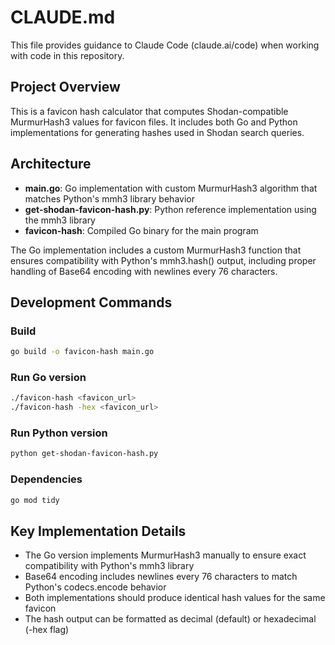 # CLAUDE.md

This file provides guidance to Claude Code (claude.ai/code) when working with code in this repository.

## Project Overview

This is a favicon hash calculator that computes Shodan-compatible MurmurHash3 values for favicon files. It includes both Go and Python implementations for generating hashes used in Shodan search queries.

## Architecture

- **main.go**: Go implementation with custom MurmurHash3 algorithm that matches Python's mmh3 library behavior
- **get-shodan-favicon-hash.py**: Python reference implementation using the mmh3 library
- **favicon-hash**: Compiled Go binary for the main program

The Go implementation includes a custom MurmurHash3 function that ensures compatibility with Python's mmh3.hash() output, including proper handling of Base64 encoding with newlines every 76 characters.

## Development Commands

### Build
```bash
go build -o favicon-hash main.go
```

### Run Go version
```bash
./favicon-hash <favicon_url>
./favicon-hash -hex <favicon_url>
```

### Run Python version
```bash
python get-shodan-favicon-hash.py
```

### Dependencies
```bash
go mod tidy
```

## Key Implementation Details

- The Go version implements MurmurHash3 manually to ensure exact compatibility with Python's mmh3 library
- Base64 encoding includes newlines every 76 characters to match Python's codecs.encode behavior
- Both implementations should produce identical hash values for the same favicon
- The hash output can be formatted as decimal (default) or hexadecimal (-hex flag)